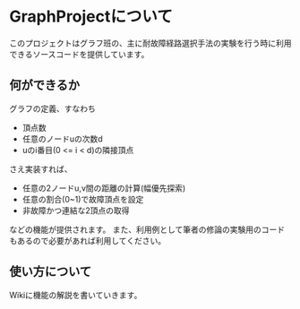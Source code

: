 # GraphProjectについて
このプロジェクトはグラフ班の、主に耐故障経路選択手法の実験を行う時に利用できるソースコードを提供しています。

## 何ができるか
グラフの定義、すなわち

* 頂点数
* 任意のノードuの次数d
* uのi番目(0 <= i < d)の隣接頂点

さえ実装すれば、

* 任意の2ノードu,v間の距離の計算(幅優先探索)
* 任意の割合(0~1)で故障頂点を設定
* 非故障かつ連結な2頂点の取得

などの機能が提供されます。
また、利用例として筆者の修論の実験用のコードもあるので必要があれば利用してください。

## 使い方について
Wikiに機能の解説を書いていきます。
